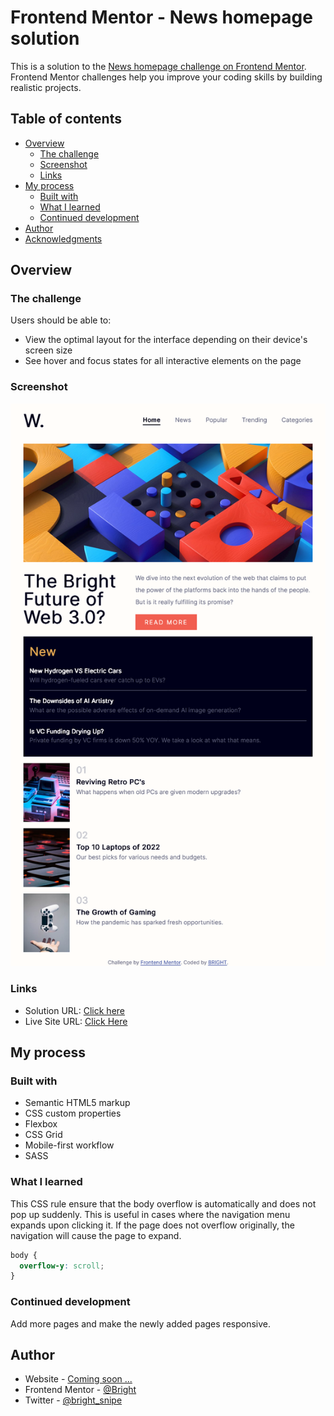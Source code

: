 # Frontend Mentor - News homepage solution

This is a solution to the [News homepage challenge on Frontend Mentor](https://www.frontendmentor.io/challenges/news-homepage-H6SWTa1MFl). Frontend Mentor challenges help you improve your coding skills by building realistic projects.

## Table of contents

- [Overview](#overview)
  - [The challenge](#the-challenge)
  - [Screenshot](#screenshot)
  - [Links](#links)
- [My process](#my-process)
  - [Built with](#built-with)
  - [What I learned](#what-i-learned)
  - [Continued development](#continued-development)
- [Author](#author)
- [Acknowledgments](#acknowledgments)

## Overview

### The challenge

Users should be able to:

- View the optimal layout for the interface depending on their device's screen size
- See hover and focus states for all interactive elements on the page

### Screenshot

![Screenshot of the Webpage](./assets/images/news-homepage-screenshot.png)

### Links

- Solution URL: [Click here](https://github.com/Brighties/news-homepage.git)
- Live Site URL: [Click Here](https://your-live-site-url.com)

## My process

### Built with

- Semantic HTML5 markup
- CSS custom properties
- Flexbox
- CSS Grid
- Mobile-first workflow
- SASS

### What I learned

This CSS rule ensure that the body overflow is automatically and does not pop up suddenly. This is useful in cases where the navigation menu expands upon clicking it. If the page does not overflow originally, the navigation will cause the page to expand.

```css
body {
  overflow-y: scroll;
}
```

### Continued development

Add more pages and make the newly added pages responsive.

## Author

- Website - [Coming soon ...]()
- Frontend Mentor - [@Bright](https://www.frontendmentor.io/profile/Brighties)
- Twitter - [@bright_snipe](https://www.twitter.com/bright_snipe)
